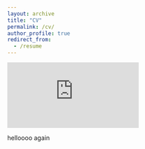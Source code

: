 ```yaml
---
layout: archive
title: "CV"
permalink: /cv/
author_profile: true
redirect_from:
  - /resume
---
```


<embed src="https://lily-gebhart.io/assets/cv.pdf" type="application/pdf" />

helloooo again 

